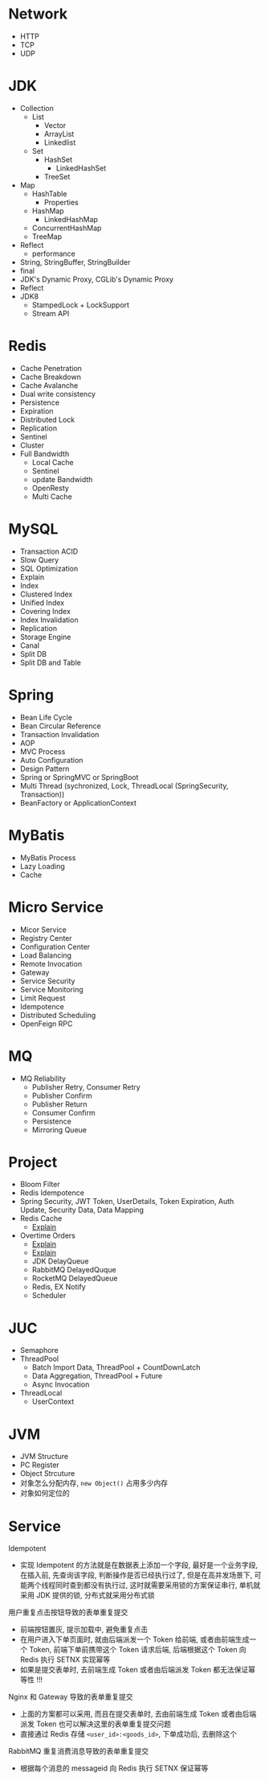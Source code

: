 # Network

- HTTP
- TCP
- UDP

# JDK

- Collection
  - List
    - Vector
    - ArrayList
    - Linkedlist
  - Set
    - HashSet
      - LinkedHashSet
    - TreeSet
- Map
  - HashTable
    - Properties
  - HashMap
    - LinkedHashMap
  - ConcurrentHashMap
  - TreeMap
- Reflect
  - performance
- String, StringBuffer, StringBuilder
- final
- JDK's Dynamic Proxy, CGLib's Dynamic Proxy
- Reflect
- JDK8
  - StampedLock + LockSupport
  - Stream API

# Redis

- Cache Penetration
- Cache Breakdown
- Cache Avalanche
- Dual write consistency
- Persistence
- Expiration
- Distributed Lock
- Replication
- Sentinel
- Cluster
- Full Bandwidth
  - Local Cache
  - Sentinel
  - update Bandwidth
  - OpenResty
  - Multi Cache

# MySQL

- Transaction ACID
- Slow Query
- SQL Optimization
- Explain
- Index
- Clustered Index
- Unified Index
- Covering Index
- Index Invalidation
- Replication
- Storage Engine
- Canal
- Split DB
- Split DB and Table

# Spring

- Bean Life Cycle
- Bean Circular Reference
- Transaction Invalidation
- AOP
- MVC Process
- Auto Configuration
- Design Pattern
- Spring or SpringMVC or SpringBoot
- Multi Thread (sychronized, Lock, ThreadLocal (SpringSecurity, Transaction))
- BeanFactory or ApplicationContext

# MyBatis

- MyBatis Process
- Lazy Loading
- Cache

# Micro Service

- Micor Service
- Registry Center
- Configuration Center
- Load Balancing
- Remote Invocation
- Gateway
- Service Security
- Service Monitoring
- Limit Request
- Idempotence
- Distributed Scheduling
- OpenFeign RPC

# MQ

- MQ Reliability
    - Publisher Retry, Consumer Retry
    - Publisher Confirm 
    - Publisher Return
    - Consumer Confirm
    - Persistence
    - Mirroring Queue

# Project

- Bloom Filter
- Redis Idempotence
- Spring Security, JWT Token, UserDetails, Token Expiration, Auth Update, Security Data, Data Mapping
- Redis Cache
    - [Explain](https://www.bilibili.com/video/BV1zs4y1R79v/?spm_id_from=333.788.recommend_more_video.0&vd_source=2b0f5d4521fd544614edfc30d4ab38e1)
- Overtime Orders
    - [Explain](https://www.bilibili.com/video/BV14a4y1k74d/?spm_id_from=333.1007.tianma.1-2-2.click&vd_source=2b0f5d4521fd544614edfc30d4ab38e1)
    - [Explain](https://www.bilibili.com/video/BV1NP411k7du/?spm_id_from=333.337.search-card.all.click&vd_source=2b0f5d4521fd544614edfc30d4ab38e1)
    - JDK DelayQueue
    - RabbitMQ DelayedQuque
    - RocketMQ DelayedQueue
    - Redis, EX Notify
    - Scheduler

# JUC

- Semaphore
- ThreadPool
  - Batch Import Data, ThreadPool + CountDownLatch
  - Data Aggregation, ThreadPool + Future
  - Async Invocation
- ThreadLocal
  - UserContext

# JVM

- JVM Structure
- PC Register
- Object Strcuture
- 对象怎么分配内存, `new Object()` 占用多少内存
- 对象如何定位的

# Service

Idempotent

- 实现 Idempotent 的方法就是在数据表上添加一个字段, 最好是一个业务字段, 在插入前, 先查询该字段, 判断操作是否已经执行过了, 但是在高并发场景下, 可能两个线程同时查到都没有执行过, 这时就需要采用锁的方案保证串行, 单机就采用 JDK 提供的锁, 分布式就采用分布式锁

用户重复点击按钮导致的表单重复提交

- 前端按钮置灰, 提示加载中, 避免重复点击
- 在用户进入下单页面时, 就由后端派发一个 Token 给前端, 或者由前端生成一个 Token, 前端下单前携带这个 Token 请求后端, 后端根据这个 Token 向 Redis 执行 SETNX 实现幂等
- 如果是提交表单时, 去前端生成 Token 或者由后端派发 Token 都无法保证幂等性 !!!

Nginx 和 Gateway 导致的表单重复提交

- 上面的方案都可以采用, 而且在提交表单时, 去由前端生成 Token 或者由后端派发 Token 也可以解决这里的表单重复提交问题
- 直接通过 Redis 存储 `<user_id>:<goods_id>`, 下单成功后, 去删除这个

RabbitMQ 重复消费消息导致的表单重复提交

- 根据每个消息的 messageid 向 Redis 执行 SETNX 保证幂等

